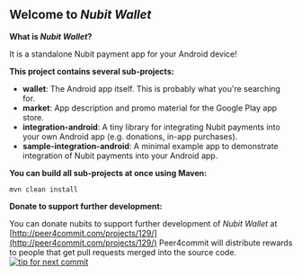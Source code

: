 ## Welcome to _Nubit Wallet_

__What is _Nubit Wallet_?__

It is a standalone Nubit payment app for your Android device!


__This project contains several sub-projects:__

 * __wallet__:
     The Android app itself. This is probably what you're searching for.
 * __market__:
     App description and promo material for the Google Play app store.
 * __integration-android__:
     A tiny library for integrating Nubit payments into your own Android app
     (e.g. donations, in-app purchases).
 * __sample-integration-android__:
     A minimal example app to demonstrate integration of Nubit payments into
     your Android app.


__You can build all sub-projects at once using Maven:__

`mvn clean install`


__Donate to support further development:__

You can donate nubits to support further development of _Nubit Wallet_ at [http://peer4commit.com/projects/129/](http://peer4commit.com/projects/129/)
Peer4commit will distribute rewards to people that get pull requests merged into the source code.
[![tip for next commit](http://peer4commit.com/projects/129.svg)](http://peer4commit.com/projects/129)
